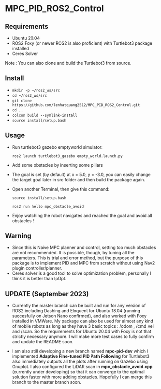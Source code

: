 # MPC_PID_ROS2_Control

## Requirements

* Ubuntu 20.04
* ROS2 Foxy (or newer ROS2 is also proficient) with Turtlebot3 package installed
* Ceres Solver

Note : You can also clone and build the Turtlebot3 from source.

## Install

* `mkdir -p ~/ros2_ws/src`
* `cd ~/ros2_ws/src`
* `git clone https://github.com/lenhatquang2512/MPC_PID_ROS2_Control.git`
* `cd ..`
* `colcon build --symlink-install`
* `source install/setup.bash`

## Usage

* Run turtlebot3 gazebo emptyworld simulator:

    `ros2 launch turtlebot3_gazebo empty_world.launch.py`

* Add some obstacles by inserting some pillars
* The goal is set (by default) at x = 5.0, y = -3.0, you can easily change the target goal later in src folder
and then build the package again.

* Open another Terminal, then give this command:

    `source install/setup.bash`

    `ros2 run hello mpc_obstacle_avoid`

* Enjoy watching the robot navigates and reached the goal and avoid all obstacles !

## Warning

* Since this is Naive MPC planner and control, setting too much obstacles are not recommended.
It is possible, though, by tuning all the parameters. This is trial and error method, but the purpose of this package is to implement PID and MPC from scratch without using Nav2 plugin controller/planner.
* Ceres solver is a good tool to solve optimization problem, personally I think it is better than IpOpt.

## UPDATE (September 2023)

* Currently the master branch can be built and run for any version of ROS2 including Dashing and Eloquent for Ubuntu 18.04 (running succesfully on Jetson Nano confirmed), and also worked with Foxy installed in VMWare. My package can also be used for almost any kind of mobile robots as long as they have 3 basic topics : /odom , /cmd_vel and /scan. So the requirements for Ubuntu 20.04 with Foxy is not that strictly necessary anymore. I will make more test cases to fully confirm and update the README soon.

* I am also still developing a new branch named **mpc-pid-dev** which I implemented **Adaptive Fine-tuned PID Path Following** for Turtlebot3 also immediately outputs all the plots after running on Gazebo using Gnuplot. I also configured the LiDAR scan in **mpc_obstacle_avoid.cpp** (currently under developing) so that it can converge to the optimal solution faster with more adding obstacles. Hopefully I can merge this branch to the master branch soon.
